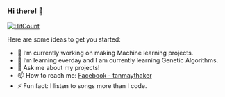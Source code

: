 ### Hi there! 👋


[![HitCount](http://hits.dwyl.com/TanmayThaker/TanmayThaker.svg)](http://hits.dwyl.com/TanmayThaker/TanmayThaker)

Here are some ideas to get you started:

- 🔭 I’m currently working on making Machine learning projects.
- 🌱 I’m learning everday and I am currently learning Genetic Algorithms.
- 💬 Ask me about my projects!
- 📫 How to reach me: [Facebook - tanmaythaker](https://www.facebook.com/tanmay.thaker.3)
- ⚡ Fun fact: I listen to songs more than I code.
